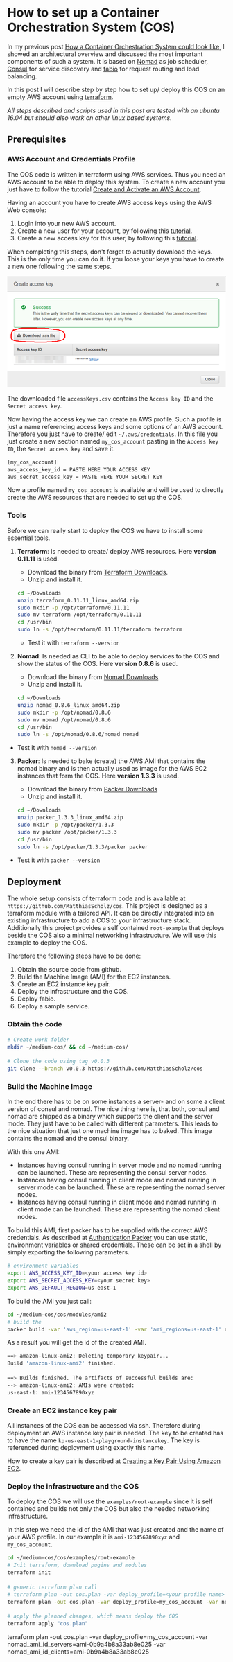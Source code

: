# How to set up a Container Orchestration System (COS)

In my previous post [How a Container Orchestration System could look like](https://link.medium.com/cRyTWm2N2S), I showed an architectural overview and discussed the most important components of such a system. It is based on [Nomad](https://www.nomadproject.io) as job scheduler, [Consul](https://www.consul.io) for service discovery and [fabio](https://fabiolb.net) for request routing and load balancing.

In this post I will describe step by step how to set up/ deploy this COS on an empty AWS account using [terraform](https://www.terraform.io).

_All steps described and scripts used in this post are tested with an ubuntu 16.04 but should also work on other linux based systems._

## Prerequisites

### AWS Account and Credentials Profile

The COS code is written in terraform using AWS services. Thus you need an AWS account to be able to deploy this system.
To create a new account you just have to follow the tutorial [Create and Activate an AWS Account](https://aws.amazon.com/premiumsupport/knowledge-center/create-and-activate-aws-account/).

Having an account you have to create AWS access keys using the AWS Web console:

1. Login into your new AWS account.
2. Create a new user for your account, by following this [tutorial](https://docs.aws.amazon.com/IAM/latest/UserGuide/id_users_create.html).
3. Create a new access key for this user, by following this [tutorial](https://docs.aws.amazon.com/IAM/latest/UserGuide/id_credentials_access-keys.html#Using_CreateAccessKey).

When completing this steps, don't forget to actually download the keys. This is the only time you can do it. If you loose your keys you have to create a new one following the same steps.

![Access Keys](AccessKey.png)

The downloaded file `accessKeys.csv` contains the `Access key ID` and the `Secret access key`.

Now having the access key we can create an AWS profile. Such a profile is just a name referencing access keys and some options of an AWS account. Therefore you just have to create/ edit `~/.aws/credentials`.
In this file you just create a new section named `my_cos_account` pasting in the `Access key ID`, the `Secret access key` and save it.

```bash
[my_cos_account]
aws_access_key_id = PASTE HERE YOUR ACCESS KEY
aws_secret_access_key = PASTE HERE YOUR SECRET KEY
```

Now a profile named `my_cos_account` is available and will be used to directly create the AWS resources that are needed to set up the COS.

### Tools

Before we can really start to deploy the COS we have to install some essential tools.

1. **Terraform**: Is needed to create/ deploy AWS resources. Here **version 0.11.11** is used.

   - Download the binary from [Terraform Downloads](https://www.terraform.io/downloads.html).
   - Unzip and install it.

   ```bash
   cd ~/Downloads
   unzip terraform_0.11.11_linux_amd64.zip
   sudo mkdir -p /opt/terraform/0.11.11
   sudo mv terraform /opt/terraform/0.11.11
   cd /usr/bin
   sudo ln -s /opt/terraform/0.11.11/terraform terraform
   ```

   - Test it with `terraform --version`

2. **Nomad**: Is needed as CLI to be able to deploy services to the COS and show the status of the COS. Here **version 0.8.6** is used.

   - Download the binary from [Nomad Downloads](https://www.nomadproject.io/downloads.html)
   - Unzip and install it.

   ```bash
   cd ~/Downloads
   unzip nomad_0.8.6_linux_amd64.zip
   sudo mkdir -p /opt/nomad/0.8.6
   sudo mv nomad /opt/nomad/0.8.6
   cd /usr/bin
   sudo ln -s /opt/nomad/0.8.6/nomad nomad
   ```

- Test it with `nomad --version`

3. **Packer**: Is needed to bake (create) the AWS AMI that contains the nomad binary and is then actually used as image for the AWS EC2 instances that form the COS. Here **version 1.3.3** is used.

   - Download the binary from [Packer Downloads](https://www.packer.io/downloads.html)
   - Unzip and install it.

   ```bash
   cd ~/Downloads
   unzip packer_1.3.3_linux_amd64.zip
   sudo mkdir -p /opt/packer/1.3.3
   sudo mv packer /opt/packer/1.3.3
   cd /usr/bin
   sudo ln -s /opt/packer/1.3.3/packer packer
   ```

- Test it with `packer --version`

## Deployment

The whole setup consists of terraform code and is available at `https://github.com/MatthiasScholz/cos`.
This project is designed as a terraform module with a tailored API. It can be directly integrated into an existing infrastructure to add a COS to your infrastructure stack.
Additionally this project provides a self contained `root-example` that deploys beside the COS also a minimal networking infrastructure. We will use this example to deploy the COS.

Therefore the following steps have to be done:

1. Obtain the source code from github.
2. Build the Machine Image (AMI) for the EC2 instances.
3. Create an EC2 instance key pair.
4. Deploy the infrastructure and the COS.
5. Deploy fabio.
6. Deploy a sample service.

### Obtain the code

```bash
# Create work folder
mkdir ~/medium-cos/ && cd ~/medium-cos/

# Clone the code using tag v0.0.3
git clone --branch v0.0.3 https://github.com/MatthiasScholz/cos
```

### Build the Machine Image

In the end there has to be on some instances a server- and on some a client version of consul and nomad. The nice thing here is, that both, consul and nomad are shipped as a binary which supports the client and the server mode. They just have to be called with different parameters.
This leads to the nice situation that just one machine image has to baked. This image contains the nomad and the consul binary.

With this one AMI:

- Instances having consul running in server mode and no nomad running can be launched. These are representing the consul server nodes.
- Instances having consul running in client mode and nomad running in server mode can be launched. These are representing the nomad server nodes.
- Instances having consul running in client mode and nomad running in client mode can be launched. These are representing the nomad client nodes.

To build this AMI, first packer has to be supplied with the correct AWS credentials. As described at [Authentication Packer](https://www.packer.io/docs/builders/amazon.html#authentication) you can use static, environment variables or shared credentials.
These can be set in a shell by simply exporting the following parameters.

```bash
# environment variables
export AWS_ACCESS_KEY_ID=<your access key id>
export AWS_SECRET_ACCESS_KEY=<your secret key>
export AWS_DEFAULT_REGION=us-east-1
```

To build the AMI you just call:

```bash
cd ~/medium-cos/cos/modules/ami2
# build the
packer build -var 'aws_region=us-east-1' -var 'ami_regions=us-east-1' nomad-consul-docker.json
```

As a result you will get the id of the created AMI.

```bash
==> amazon-linux-ami2: Deleting temporary keypair...
Build 'amazon-linux-ami2' finished.

==> Builds finished. The artifacts of successful builds are:
--> amazon-linux-ami2: AMIs were created:
us-east-1: ami-1234567890xyz
```

### Create an EC2 instance key pair

All instances of the COS can be accessed via ssh. Therefore during deployment an AWS instance key pair is needed.
The key to be created has to have the name `kp-us-east-1-playground-instancekey`. The key is referenced during deployment using exactly this name.

How to create a key pair is described at [Creating a Key Pair Using Amazon EC2](https://docs.aws.amazon.com/AWSEC2/latest/UserGuide/ec2-key-pairs.html#having-ec2-create-your-key-pair).

### Deploy the infrastructure and the COS

To deploy the COS we will use the `examples/root-example` since it is self contained and builds not only the COS but also the needed networking infrastructure.

In this step we need the id of the AMI that was just created and the name of your AWS profile. In our example it is `ami-1234567890xyz` and `my_cos_account`.

```bash
cd ~/medium-cos/cos/examples/root-example
# Init terraform, download pugins and modules
terraform init

# generic terraform plan call
# terraform plan -out cos.plan -var deploy_profile=<your profile name> -var nomad_ami_id_servers=<your ami-id> -var nomad_ami_id_clients=<your ami-id>
terraform plan -out cos.plan -var deploy_profile=my_cos_account -var nomad_ami_id_servers=ami-1234567890xyz -var nomad_ami_id_clients=ami-1234567890xyz

# apply the planned changes, which means deploy the COS
terraform apply "cos.plan"
```

terraform plan -out cos.plan -var deploy_profile=my_cos_account -var nomad_ami_id_servers=ami-0b9a4b8a33ab8e025 -var nomad_ami_id_clients=ami-0b9a4b8a33ab8e025
